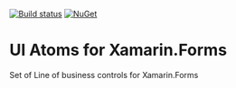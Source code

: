 [![Build status](https://ci.appveyor.com/api/projects/status/d789kgitcyispu9m/branch/master?svg=true)](https://ci.appveyor.com/project/neurospeech/ui-atoms-xamarin-forms/branch/master) [![NuGet](https://img.shields.io/nuget/v/UIAtoms.Xamarin.Forms.svg?label=NuGet)](https://www.nuget.org/packages/UIAtoms.Xamarin.Forms)

# UI Atoms for Xamarin.Forms
Set of Line of business controls for Xamarin.Forms
